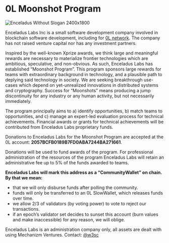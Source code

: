 

# 0L Moonshot Program
![Enceladus Without Slogan 2400x1800](https://github.com/enceladus-labs/enceladus-labs/assets/152007567/81bdd60b-14c4-4343-8112-f5d0c584add8)

Enceladus Labs Inc is a small software development company involved in blockchain software development, including for [0L network](https://0l.network). The company has not raised venture capital nor has any investment partners.

Inspired by the well-known Xprize awards, we think large and meaningful rewards are necessary to materialize frontier technologies which are ambitious, speculative, and non-obvious. As such, Enceladus Labs has established “Moonshot Program”. This program sponsors large rewards for teams with extraordinary background in technology, and a plausible path to deplying said technology in society. We are seeking breakthrough use-cases which depend on yet-unrealized innovations in distributed systems and cryptography. Success for “Moonshots” means producing a jump discontinuity for any industry or any human activity, but not necessarily immediately.

The program principally aims to a) identify opportunities, b) match teams to opportunities, and c) manage an expert-led evaluation process for technical achievements. Financial awards or grants for technical achievements will be contributed from Enceladus Labs proprietary funds.

Donations to Enceladus Labs for the Moonshot Program are accepted at the 0L account: **2057BCFB0189B7FD0ABA7244BA271661**.

Donations will be used to fund awards of the program. For professional administration of the resources of the program Enceladus Labs will retain an administrative fee up to 5% of the funds awarded to teams.

**Enceladus Labs will mark this address as a “CommunityWallet” on chain. By that we mean:**

- that we will only disburse funds after polling the community.
- funds will only be transferred to an 0L SlowWallet, which releases funds over time.
- we allow 2/3 of validators (by voting power) to vote to reject our transactions.
- if an epoch’s validator set decides to sunset this account (burn values and make inaccessible) for any reason, we will oblige.

Enceladus Labs is an administration company only, all assets are dealt with using Mechanizm Ventures. Contact: [@w3sc](https://discord.com/users/651103232155713582)
